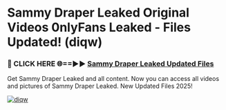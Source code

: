 # Sammy Draper Leaked Original Videos 0nlyFans Leaked - Files Updated! (diqw)

<h3>🔴 CLICK HERE 🌐==►► <a href="https://tinyurl.com/ehrbuxhb" rel="nofollow">Sammy Draper Leaked Updated Files</a></h3>

Get Sammy Draper Leaked and all content. Now you can access all videos and pictures of Sammy Draper Leaked. New Updated Files 2025!

[![diqw](https://i.imgur.com/lVYEuWS.gif)](https://tinyurl.com/ehrbuxhb)
